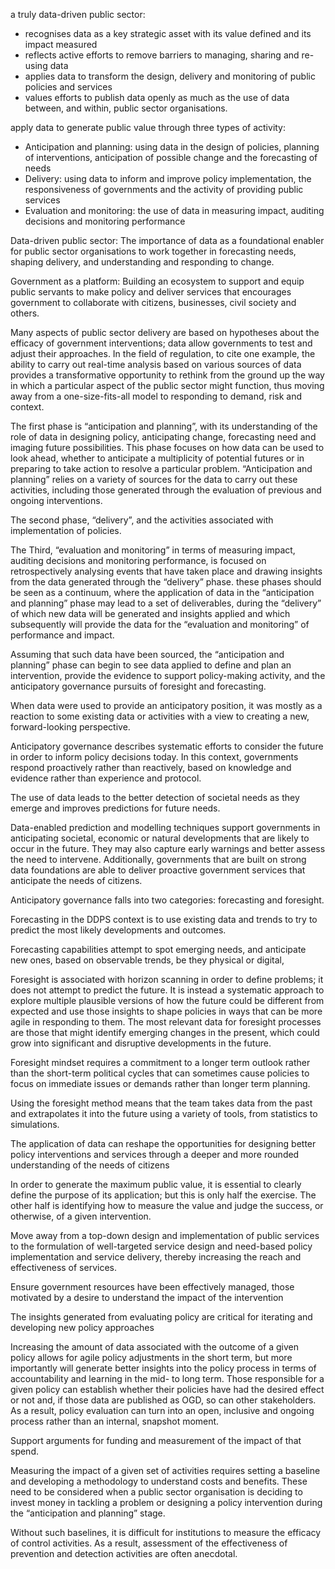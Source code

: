 a truly data-driven public sector:  
- recognises data as a key strategic asset with its value defined and its impact measured  
- reflects active efforts to remove barriers to managing, sharing and re-using data  
- applies data to transform the design, delivery and monitoring of public policies and services  
- values efforts to publish data openly as much as the use of data between, and within, public sector organisations.  
  
apply data to generate public value through three types of activity:  
- Anticipation and planning: using data in the design of policies, planning of interventions, anticipation of possible change and the forecasting of needs  
- Delivery: using data to inform and improve policy implementation, the responsiveness of governments and the activity of providing public services  
- Evaluation and monitoring: the use of data in measuring impact, auditing decisions and monitoring performance  
  
Data-driven public sector: The importance of data as a foundational enabler for public sector organisations to work together in forecasting needs, shaping delivery, and understanding and responding to change.  
  
Government as a platform: Building an ecosystem to support and equip public servants to make policy and deliver services that encourages government to collaborate with citizens, businesses, civil society and others.  
  
Many aspects of public sector delivery are based on hypotheses about the efficacy of government interventions; data allow governments to test and adjust their approaches. In the field of regulation, to cite one example, the ability to carry out real-time analysis based on various sources of data provides a transformative opportunity to rethink from the ground up the way in which a particular aspect of the public sector might function, thus moving away from a one-size-fits-all model to responding to demand, risk and context.  
  
The first phase is “anticipation and planning”, with its understanding of the role of data in designing policy, anticipating change, forecasting need and imaging future possibilities. This phase focuses on how data can be used to look ahead, whether to anticipate a multiplicity of potential futures or in preparing to take action to resolve a particular problem. “Anticipation and planning” relies on a variety of sources for the data to carry out these activities, including those generated through the evaluation of previous and ongoing interventions.  
  
The second phase, “delivery”, and the activities associated with implementation of policies.  
  
The Third, “evaluation and monitoring” in terms of measuring impact, auditing decisions and monitoring performance, is focused on retrospectively analysing events that have taken place and drawing insights from the data generated through the “delivery” phase. these phases should be seen as a continuum, where the application of data in the “anticipation and planning” phase may lead to a set of deliverables, during the “delivery” of which new data will be generated and insights applied and which subsequently will provide the data for the “evaluation and monitoring” of performance and impact.  
  
Assuming that such data have been sourced, the “anticipation and planning” phase can begin to see data applied to define and plan an intervention, provide the evidence to support policy-making activity, and the anticipatory governance pursuits of foresight and forecasting.  
  
When data were used to provide an anticipatory position, it was mostly as a reaction to some existing data or activities with a view to creating a new, forward-looking perspective.  
  
Anticipatory governance describes systematic efforts to consider the future in order to inform policy decisions today. In this context, governments respond proactively rather than reactively, based on knowledge and evidence rather than experience and protocol.  
  
The use of data leads to the better detection of societal needs as they emerge and improves predictions for future needs.  
  
Data-enabled prediction and modelling techniques support governments in anticipating societal, economic or natural developments that are likely to occur in the future. They may also capture early warnings and better assess the need to intervene. Additionally, governments that are built on strong data foundations are able to deliver proactive government services that anticipate the needs of citizens.  
  
Anticipatory governance falls into two categories: forecasting and foresight.  
  
Forecasting in the DDPS context is to use existing data and trends to try to predict the most likely developments and outcomes.  
  
Forecasting capabilities attempt to spot emerging needs, and anticipate new ones, based on observable trends, be they physical or digital,  
  
Foresight is associated with horizon scanning in order to define problems; it does not attempt to predict the future. It is instead a systematic approach to explore multiple plausible versions of how the future could be different from expected and use those insights to shape policies in ways that can be more agile in responding to them. The most relevant data for foresight processes are those that might identify emerging changes in the present, which could grow into significant and disruptive developments in the future.  
  
Foresight mindset requires a commitment to a longer term outlook rather than the short-term political cycles that can sometimes cause policies to focus on immediate issues or demands rather than longer term planning.  
  
Using the foresight method means that the team takes data from the past and extrapolates it into the future using a variety of tools, from statistics to simulations.  
  
The application of data can reshape the opportunities for designing better policy interventions and services through a deeper and more rounded understanding of the needs of citizens  
  
In order to generate the maximum public value, it is essential to clearly define the purpose of its application; but this is only half the exercise. The other half is identifying how to measure the value and judge the success, or otherwise, of a given intervention.  
  
Move away from a top-down design and implementation of public services to the formulation of well-targeted service design and need-based policy implementation and service delivery, thereby increasing the reach and effectiveness of services.  
  
Ensure government resources have been effectively managed, those motivated by a desire to understand the impact of the intervention  
  
The insights generated from evaluating policy are critical for iterating and developing new policy approaches  
  
Increasing the amount of data associated with the outcome of a given policy allows for agile policy adjustments in the short term, but more importantly will generate better insights into the policy process in terms of accountability and learning in the mid- to long term. Those responsible for a given policy can establish whether their policies have had the desired effect or not and, if those data are published as OGD, so can other stakeholders. As a result, policy evaluation can turn into an open, inclusive and ongoing process rather than an internal, snapshot moment.  
  
Support arguments for funding and measurement of the impact of that spend.  
  
Measuring the impact of a given set of activities requires setting a baseline and developing a methodology to understand costs and benefits. These need to be considered when a public sector organisation is deciding to invest money in tackling a problem or designing a policy intervention during the “anticipation and planning” stage.  
  
Without such baselines, it is difficult for institutions to measure the efficacy of control activities. As a result, assessment of the effectiveness of prevention and detection activities are often anecdotal.